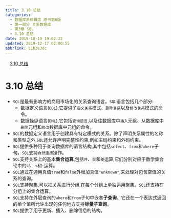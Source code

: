```yaml
---
title: 3.10 总结
categories: 
  - 数据库系统概念 原书第6版
  - 第一部分 关系数据库
  - 第3章 SQL
  - 3.10 总结
date: 2019-10-19 19:02:22
updated: 2019-12-17 02:00:55
abbrlink: 81b3e3dc
---
```

<div id='my_toc'><a href="/ReadingNotes/81b3e3dc/#3-10-总结" class="header_1">3.10 总结</a>&nbsp;<br></div>
<style>.header_1{margin-left: 1em;}.header_2{margin-left: 2em;}.header_3{margin-left: 3em;}.header_4{margin-left: 4em;}.header_5{margin-left: 5em;}.header_6{margin-left: 6em;}</style>
<!--more-->
<script>if (navigator.platform.search('arm')==-1){document.getElementById('my_toc').style.display = 'none';}var e,p = document.getElementsByTagName('p');while (p.length>0) {e = p[0];e.parentElement.removeChild(e);}</script>

<!--end-->
<!--SSTStart-->
# 3.10 总结 #
- `SQL`是最有影响力的商用市场化的关系查询语言。`SQL`语言包括几个部分:
    - 数据定义语言(`DDL`),它提供了`定义关系`模式、`删除关系`以及`修改关系`模式的命令。
    - 数据操纵语言(`DML`),它包括`查询语言`,以及往数据库中`插入`元组、从数据库中`删除`元组和`修改`数据库中元组的命令。
- `SQL`的数据定义语言用于创建具有特定模式的关系。除了声明关系属性的名称和类型之外,`SQL`还允许声明完整性约束,例如主码约束和外码约束。
- `SQL`提供多种用于查询数据库的语言结构,其中包括`select`、`from`和`where`子句。`SQL`支持`自然连接`操作。
- `SQL`支持关系上的基本**集合运算**,包括`并`、`交`和`差`运算,它们分别对应于数学集合论中的U、∩和-运算。
- `SQL`通过在通用真值`true`和`false`外增加真值`"unknown"`,来处理对包含空值的关系的查询。
- `SQL`支持聚集,可以把关系进行分组,在每个分组上单独运用聚集。`SQL`还支持在分组上的集合运算。
- `SQL`支持在外层查询的`where`和`from`子句中嵌套**子查询**。它还在一个表达式返回的单个值所允许出现的任何地方支持**标量子查询**。
- `SQL`提供了用于更新、插入、删除信息的结构。
<!--SSTStop-->


